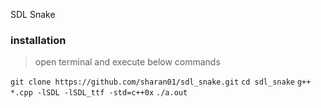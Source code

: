 SDL Snake

### installation

> open terminal and execute below commands

`git clone https://github.com/sharan01/sdl_snake.git`
`cd sdl_snake`
`g++ *.cpp -lSDL -lSDL_ttf -std=c++0x`
`./a.out`

